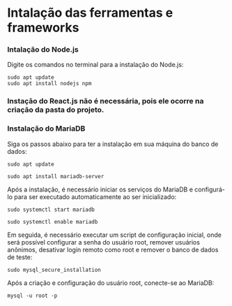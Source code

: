 # Intalação das ferramentas e frameworks

### Intalação do Node.js
Digite os comandos no terminal para a instalação do Node.js:

```
sudo apt update
sudo apt install nodejs npm
```

### Instação do React.js não é necessária, pois ele ocorre na criação da pasta do projeto.

### Instalação do MariaDB
Siga os passos abaixo para ter a instalação em sua máquina do banco de dados:

``` 
sudo apt update

sudo apt install mariadb-server
``` 

Após a instalação, é necessário iniciar os serviços do MariaDB e configurá-lo para
ser executado automaticamente ao ser inicializado:

``` 
sudo systemctl start mariadb

sudo systemctl enable mariadb
``` 

Em seguida, é necessário executar um script de configuração inicial, onde será
possível configurar a senha do usuário root, remover usuários anônimos, desativar login
remoto como root e remover o banco de dados de teste:

```
sudo mysql_secure_installation
``` 

Após a criação e configuração do usuário root, conecte-se ao MariaDB:

```
mysql -u root -p
``` 